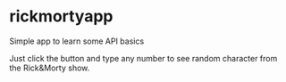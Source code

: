 # rickmortyapp
Simple app to learn some API basics

Just click the button and type any number to see random character from the Rick&Morty show.
